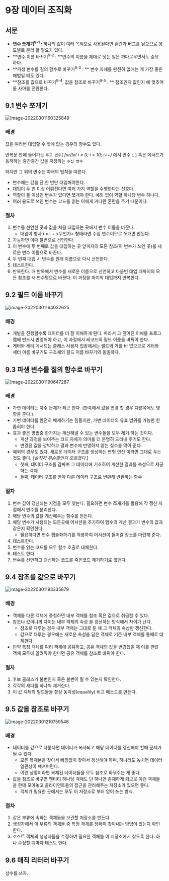 # 9장 데이터 조직화

## 서문

* **변수 쪼개기<sup>9-1</sup> :** 하나의 값이 여러 목적으로 사용된다면 혼란과 버그를 낳으므로 용도별로 분리 할 필요가 있다.
* **변수 이름 바꾸기<sup>9-2</sup> : **변수의 이름을 제대로 짓는 일은 까다로우면서도 중요 하다.
* **파생 변수를 질의 함수로 바꾸기<sup>9-3</sup> : ** 변수 자체를 완전히 없애는 게 가장 좋은 해법일 때도 있다.
* **참조를 값으로 바꾸기<sup>9-4</sup>, 값을 참조로 바꾸기<sup>9-5</sup> : ** 참조인지 값인지 에 맞추어 둘 사이를 전환한다.



## 9.1 변수 쪼개기

![image-20220301160325849](https://img.jimbae.com/images/7a0420dd-f37d-4fdd-b63e-4fb2a7dee890/image-20220301160325849.png)



### 배경

값을 여러번 대입할 수 밖에 없는 경우의 함수도 있다.

반복문 안에 들어가는 `루프 변수`( *for(let i = 0; i < 10; i++)* 에서 변수 `i` )  혹은 메서드가 동작하는 중간중간 값을 저장하는 `수집 변수`

하지만 그 외의 변수는 아래의 법칙을 따른다.

* 변수에는 값을 단 한 번만 대입해야한다.
* 대입이 두 번 이상 이뤄진다면 여러 가지 역할을 수행한다는 신호다.
* 역할이 둘 이상인 변수가 있다면 쪼개야 한다. 예외 없이 역할 하나당 변수 하나다.
* 여러 용도로 쓰인 변수는 코드를 읽는 이에게 커다란 혼란을 주기 때문이다.



### 절차

1. 변수를 선언한 곳과 값을 처음 대입하는 곳에서 변수 이름을 바꾼다.
   * 대입이 항사 i = i + <무언가> 형태라면 수집 변수이므로 쪼개면 안된다. 
2. 가능하면 이때 불변으로 선언한다.
3. 이 변수에 두 번째로 값을 대입하는 곳 앞까지의 모든 참조(이 변수가 쓰인 곳)를 새로운 변수 이름으로 바꾼다.
4. 두 번째 대입 시 변수를 원래 이름으로 다시 선언한다.
5. 테스트한다.
6. 반복한다. 매 반복에서 변수를 새로운 이름으로 선언하고 다음번 대입 때까지의 모든 참조를 새 변수명으로 바꾼다. 이 과정을 마지막 대입까지 반복한다.



## 9.2 필드 이름 바꾸기

![image-20220301164032625](https://img.jimbae.com/images/9b151598-cbd7-4b84-8217-7503c439cee0/image-20220301164032625.png)

### 배경

* 개발을 진행할수록 데이터를 더 잘 이해하게 된다. 따라서 그 깊어진 이해를 프로그램에 반드시 반영해야 하고, 이 과정에서 레코드의 필드 이름을 바꿔야 한다.
* 게터와 세터 메서드는 클래스 사용자 입장에서는 필드와 가를 바 없으므로 게터와 세터 이름 바꾸기도 구조체의 필드 이름 바꾸기와 동일하다.



## 9.3 파생 변수를 질의 함수로 바꾸기

![image-20220301190647287](https://img.jimbae.com/images/335b6592-7b50-4af4-9e50-564c242eff88/image-20220301190647287.png)

### 배경

* 가변 데이터는 자주 문제가 되곤 한다. (한쪽에서 값을 변경 할 경우 다른쪽에도 영향을 준다.)
* 가변 데이터를 완전히 배제하기는 힘들지만, 가변 데이터의 유효 범위를 가능한 한 좁혀야 한다.
* 효과 좋은 방법중 한가지는 계산해낼 수 있는 변수들을 모두 제거 하는 것이다.
  * 계산 과정을 보여주는 코드 자체가 의미를 더 분명히 드러내 주기도 한다.
  * 변경된 값을 깜박하고 결과 변수에 반영하지 않는 실수를 막아 준다.
* 예외의 경우도 있다. 새로운 데이터 구조를 생성하는 변형 연산 이라면 그대로 두는 것도 좋다. *[솔직히 무슨말인지 모르겠다*.]
  * 첫째, 데이터 구조를 감싸며 그 데이터에 기초하여 계산한 결과를 속성으로 제공하는 객체
  * 둘째, 데이터 구조를 받아 다른 데이터 구조로 변환해 반환하는 함수



### 절차

1. 변수 값이 갱신되는 지점을 모두 찾는다. 필요하면 변수 쪼개기를 활용해 각 갱신 지점에서 변수를 분리한다.
2. 해당 변수의 값을 계산해주는 함수를 만든다.
3. 해당 변수가 사용되는 모든곳에 어서션을 추가하여 함수의 계산 결과가 변수의 값과 같은지 확인한다.
   * 필요하다면 변수 캡슐화하기를 적용하여 어서션이 들어갈 장소를 마련해 준다.
4. 테스트한다.
5. 변수를 읽는 코드를 모두 함수 호출로 대체한다.
6. 테스트 한다.
7. 변수를 선언하고 갱신하는 코드를 죽은코드 제거하기로 없앤다.



## 9.4 참조를 값으로 바꾸기

![image-20220301193335879](https://img.jimbae.com/images/f0a5084e-593e-4788-a776-e33c03202f2d/image-20220301193335879.png)



### 배경

* 객체를 다른 객체에 중첩하면 내부 객체를 참조 혹은 값으로 취급할 수 있다.
* 참조냐 값이냐의 차이는 내부 객체의 속성 을 갱신하는 방식에서 차이가 난다.
  * 참조로 다루는 경우 내부 객체는 그대로 둔 채 그 객체의 속상만 갱신한다.
  * 값으로 다루는 경우에는 새로운 속성을 담은 객체로 기존 내부 객체를 통째로 대체한다.
* 만약 특정 객체를 여러 객체에 공유하고, 공유 객체의 값을 변경했을 때 이를 관련 객체 모두에 알려줘야 한다면 공유 객체를 참조로 바꿔야 한다.



### 절차

1. 후보 클래스가 불변인지 혹은 불변이 될 수 있는지 확인한다.
2. 각각의 세터를 하나씩 제거한다.
3. 이 값 객체의 필드들을 항상 동치성(equality) 비교 메소드를 만든다.



## 9.5 값을 참조로 바꾸기

![image-20220301210759546](https://img.jimbae.com/images/34ad342b-6585-4e38-aad9-17f8447a4856/image-20220301210759546.png)

### 배경

* 데이터를 값으로 다룬다면 데이터가 복사되고 해당 데이터를 갱신해야 할때 문제가 될 수 있다. 
  * 모든 복제본을 찾아서 빠짐없이 찾아서 갱신해야 하며, 하나라도 놓치면 데이터 일관성이 꺠져버린다.
  * 이런 상황이라면 복제된 데이터들을 모두 참조로 바꿔주는 게 좋다.
* 값을 참조로 바꾸면 엔티티 하나당 객체도 단 하나만 존재하게 되므로 이런 객체들을 한테 모아놓고 클라이언트들의 접근을 관리해주는 저장소가 있으면 좋다.
  * 객체가 필요한 곳에서는 모두 이 저장소로 부터 얻어 쓰는 방식.



### 절차

1. 같은 부류에 속하는 객체들을 보관할 저장소를 만든다.
2. 생성자에서 이 부류의 객체들 중 특정 객체를 정확히 찾아내는 방법이 있는지 확인한다.
3. 호스트 객체의 생성자들을 수정하여 필요한 객체를 이 저장소에서 찾도록 한다. 하나 수정할 떄마다 테스트 한다.



## 9.6 매직 리터러 바꾸기

상수를 쓰자.